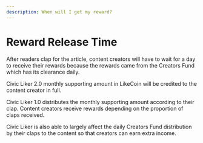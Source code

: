 ```yaml
---
description: When will I get my reward?
---
```


# Reward Release Time

After readers clap for the article, content creators will have to wait for a day to receive their rewards because the rewards came from the Creators Fund which has its clearance daily.

Civic Liker 2.0 monthly supporting amount in LikeCoin will be credited to the content creator in full.

Civic Liker 1.0 distributes the monthly supporting amount according to their clap. Content creators receive rewards depending on the proportion of claps received.

Civic Liker is also able to largely affect the daily Creators Fund distribution by their claps to the content so that creators can earn extra income.

